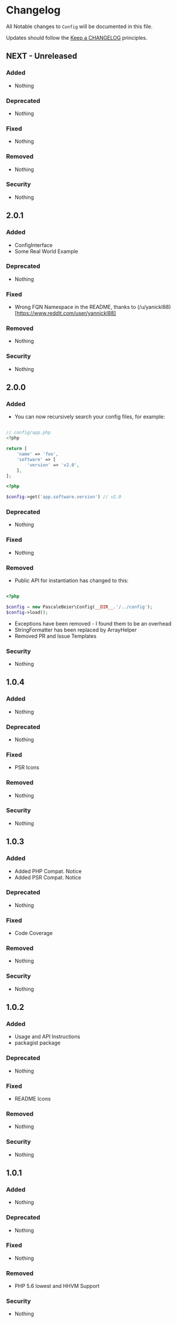 # Changelog

All Notable changes to `Config` will be documented in this file.

Updates should follow the [Keep a CHANGELOG](http://keepachangelog.com/) principles.

## NEXT - Unreleased

### Added
- Nothing

### Deprecated
- Nothing

### Fixed
- Nothing

### Removed
- Nothing

### Security
- Nothing

## 2.0.1

### Added
- ConfigInterface
- Some Real World Example

### Deprecated
- Nothing

### Fixed
- Wrong FQN Namespace in the README, thanks to (/u/yanickl88)[https://www.reddit.com/user/yannickl88]

### Removed
- Nothing

### Security
- Nothing


## 2.0.0

### Added
- You can now recursively search your config files, for example:

```php

// config/app.php
<?php

return [
    'name' => 'foo',
    'software' => [
        'version' => 'v2.0',
    ],
];
````

```php
<?php

$config->get('app.software.version') // v2.0 
```


### Deprecated
- Nothing

### Fixed
- Nothing

### Removed
- Public API for instantiation has changed to this:

```php

<?php

$config = new PascaleBeier\Config(__DIR__.'/../config');
$config->load();
```

- Exceptions have been removed - I found them to be an overhead
- StringFormatter has been replaced by ArrayHelper
- Removed PR and Issue Templates

### Security
- Nothing

## 1.0.4

### Added
- Nothing

### Deprecated
- Nothing

### Fixed
- PSR Icons

### Removed
- Nothing

### Security
- Nothing

## 1.0.3

### Added
- Added PHP Compat. Notice
- Added PSR Compat. Notice

### Deprecated
- Nothing

### Fixed
- Code Coverage

### Removed
- Nothing

### Security
- Nothing

## 1.0.2

### Added
- Usage and API Instructions
- packagist package

### Deprecated
- Nothing

### Fixed
- README Icons

### Removed
- Nothing

### Security
- Nothing

## 1.0.1

### Added
- Nothing

### Deprecated
- Nothing

### Fixed
- Nothing

### Removed
- PHP 5.6 lowest and HHVM Support

### Security
- Nothing